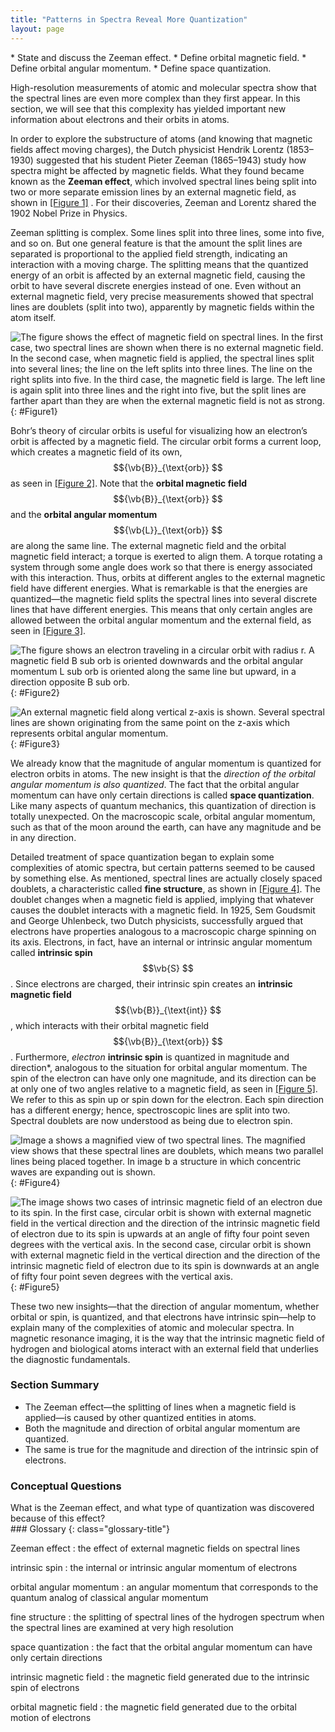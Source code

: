 ```yaml
---
title: "Patterns in Spectra Reveal More Quantization"
layout: page
---
```


<div class="abstract" markdown="1">
* State and discuss the Zeeman effect.
* Define orbital magnetic field.
* Define orbital angular momentum.
* Define space quantization.
</div>

High-resolution measurements of atomic and molecular spectra show that the
spectral lines are even more complex than they first appear. In this section, we
will see that this complexity has yielded important new information about
electrons and their orbits in atoms.

In order to explore the substructure of atoms (and knowing that magnetic fields
affect moving charges), the Dutch physicist Hendrik Lorentz (1853–1930)
suggested that his student Pieter Zeeman (1865–1943) study how spectra might be
affected by magnetic fields. What they found became known as the **Zeeman
effect**, which involved spectral lines being split into two or more separate
emission lines by an external magnetic field, as shown in [[Figure 1]](#Figure1)
. For their discoveries, Zeeman and Lorentz shared the 1902 Nobel Prize in
Physics.

Zeeman splitting is complex. Some lines split into three lines, some into five,
and so on. But one general feature is that the amount the split lines are
separated is proportional to the applied field strength, indicating an
interaction with a moving charge. The splitting means that the quantized energy
of an orbit is affected by an external magnetic field, causing the orbit to have
several discrete energies instead of one. Even without an external magnetic
field, very precise measurements showed that spectral lines are doublets (split
into two), apparently by magnetic fields within the atom itself.

![The figure shows the effect of magnetic field on spectral lines. In the first case, two spectral lines are shown when there is no external magnetic field. In the second case, when magnetic field is applied, the spectral lines split into several lines; the line on the left splits into three lines. The line on the right splits into five. In the third case, the magnetic field is large. The left line is again split into three lines and the right into five, but the split lines are farther apart than they are when the external magnetic field is not as strong.](../resources/Figure_30_07_00.jpg "The Zeeman effect is the splitting of spectral lines when a magnetic field is applied. The number of lines formed varies, but the spread is proportional to the strength of the applied field. (a) Two spectral lines with no external magnetic field. (b) The lines split when the field is applied. (c) The splitting is greater when a stronger field is applied.")
{: #Figure1}

Bohr’s theory of circular orbits is useful for visualizing how an electron’s
orbit is affected by a magnetic field. The circular orbit forms a current loop,
which creates a magnetic field of its own, $${\vb{B}}_{\text{orb}} $$ as
seen in [[Figure 2]](#Figure2). Note that the **orbital magnetic field**
$${\vb{B}}_{\text{orb}} $$ and the **orbital angular momentum**
$${\vb{L}}_{\text{orb}} $$ are along the same line. The external magnetic
field and the orbital magnetic field interact; a torque is exerted to align
them. A torque rotating a system through some angle does work so that there is
energy associated with this interaction. Thus, orbits at different angles to the
external magnetic field have different energies. What is remarkable is that the
energies are quantized—the magnetic field splits the spectral lines into several
discrete lines that have different energies. This means that only certain angles
are allowed between the orbital angular momentum and the external field, as seen
in [[Figure 3]](#Figure3).

![The figure shows an electron traveling in a circular orbit with radius r. A magnetic field B sub orb is oriented downwards and the orbital angular momentum L sub orb is oriented along the same line but upward, in a direction opposite B sub orb.](../resources/Figure_30_07_01.jpg "The approximate picture of an electron in a circular orbit illustrates how the current loop produces its own magnetic field, called \( B_\text{orb} \). It also shows how \( B_\text{orb} \) is along the same line as the orbital angular momentum \( L_\text{orb} \).")
{: #Figure2}

![An external magnetic field along vertical z-axis is shown. Several spectral lines are shown originating from the same point on the z-axis which represents orbital angular momentum.](../resources/Figure_30_07_02.jpg "Only certain angles are allowed between the orbital angular momentum and an external magnetic field. This is implied by the fact that the Zeeman effect splits spectral lines into several discrete lines. Each line is associated with an angle between the external magnetic field and magnetic fields due to electrons and their orbits.")
{: #Figure3}

We already know that the magnitude of angular momentum is quantized for electron
orbits in atoms. The new insight is that the *direction of the orbital angular
momentum is also quantized*. The fact that the orbital angular momentum can have
only certain directions is called **space quantization**. Like many aspects of
quantum mechanics, this quantization of direction is totally unexpected. On the
macroscopic scale, orbital angular momentum, such as that of the moon around the
earth, can have any magnitude and be in any direction.

Detailed treatment of space quantization began to explain some complexities of
atomic spectra, but certain patterns seemed to be caused by something else. As
mentioned, spectral lines are actually closely spaced doublets, a characteristic
called **fine structure**, as shown in [[Figure 4]](#Figure4). The doublet
changes when a magnetic field is applied, implying that whatever causes the
doublet interacts with a magnetic field. In 1925, Sem Goudsmit and George
Uhlenbeck, two Dutch physicists, successfully argued that electrons have
properties analogous to a macroscopic charge spinning on its axis. Electrons, in
fact, have an internal or intrinsic angular momentum called **intrinsic spin**
$$\vb{S} $$ .
Since electrons are charged, their intrinsic spin creates
an **intrinsic magnetic
field** $${\vb{B}}_{\text{int}} $$ , which interacts with
their orbital magnetic field $${\vb{B}}_{\text{orb}} $$ .
Furthermore, *electron* **intrinsic spin** is quantized in magnitude and
direction*, analogous to the situation for orbital angular momentum. The spin of
the electron can have only one magnitude, and its direction can be at only one
of two angles relative to a magnetic field, as seen in [[Figure 5]](#Figure5).
We refer to this as spin up or spin down for the electron. Each spin direction
has a different energy; hence, spectroscopic lines are split into two. Spectral
doublets are now understood as being due to electron spin.

![Image a shows a magnified view of two spectral lines. The magnified view shows that these spectral lines are doublets, which means two parallel lines being placed together. In image b a structure in which concentric waves are expanding out is shown.](../resources/Figure_30_07_03.jpg "Fine structure. Upon close examination, spectral lines are doublets, even in the absence of an external magnetic field. The electron has an intrinsic magnetic field that interacts with its orbital magnetic field.")
{: #Figure4}

![The image shows two cases of intrinsic magnetic field of an electron due to its spin. In the first case, circular orbit is shown with external magnetic field in the vertical direction and the direction of the intrinsic magnetic field of electron due to its spin is upwards at an angle of fifty four point seven degrees with the vertical axis. In the second case, circular orbit is shown with external magnetic field in the vertical direction and the direction of the intrinsic magnetic field of electron due to its spin is downwards at an angle of fifty four point seven degrees with the vertical axis.](../resources/Figure_30_07_04.jpg "The intrinsic magnetic field \( B_\text{int} \) of an electron is attributed to its spin, \( S \) , roughly pictured to be due to its charge spinning on its axis. This is only a crude model, since electrons seem to have no size. The spin and intrinsic magnetic field of the electron can make only one of two angles with another magnetic field, such as that created by the electron&#x2019;s orbital motion. Space is quantized for spin as well as for orbital angular momentum.")
{: #Figure5}

These two new insights—that the direction of angular momentum, whether orbital
or spin, is quantized, and that electrons have intrinsic spin—help to explain
many of the complexities of atomic and molecular spectra. In magnetic resonance
imaging, it is the way that the intrinsic magnetic field of hydrogen and
biological atoms interact with an external field that underlies the diagnostic
fundamentals.

### Section Summary

* The Zeeman effect—the splitting of lines when a magnetic field is applied—is
  caused by other quantized entities in atoms.
* Both the magnitude and direction of orbital angular momentum are quantized.
* The same is true for the magnitude and direction of the intrinsic spin of
  electrons.

### Conceptual Questions

<div class="exercise" data-element-type="conceptual-questions">
<div class="problem" markdown="1">
What is the Zeeman effect, and what type of quantization was discovered because of this effect?

</div>
</div>

<div class="glossary" markdown="1">
### Glossary
{: class="glossary-title"}

Zeeman effect
: the effect of external magnetic fields on spectral lines

intrinsic spin
: the internal or intrinsic angular momentum of electrons

orbital angular momentum
: an angular momentum that corresponds to the quantum analog of classical
angular momentum

fine structure
: the splitting of spectral lines of the hydrogen spectrum when the spectral
lines are examined at very high resolution

space quantization
: the fact that the orbital angular momentum can have only certain directions

intrinsic magnetic field
: the magnetic field generated due to the intrinsic spin of electrons

orbital magnetic field
: the magnetic field generated due to the orbital motion of electrons

</div>
